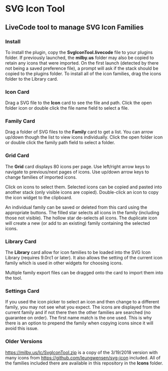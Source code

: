 # SVG Icon Tool

## LiveCode tool to manage SVG Icon Families

### Install

To install the plugin, copy the **SvgIconTool.livecode** file to your plugins
folder.  If previously launched, the **milby.us** folder may also be copied
to retain any icons that were imported.  On the first launch (detected by there
not being a saved preference file), a prompt will ask if the stack should be
copied to the plugins folder.  To install all of the icon families, drag the icons folder to the Library card.

### Icon Card

Drag a SVG file to the **Icon** card to see the file and path.  Click the open
folder icon or double click the file name field to select a file.

### Family Card

Drag a folder of SVG files to the **Family** card to get a list.  You can arrow
up/down though the list to view icons individually.  Click the open folder icon
or double click the family path field to select a folder.

### Grid Card

The **Grid** card displays 80 icons per page.  Use left/right arrow keys to
navigate to previous/next pages of icons.  Use up/down arrow keys to change
families of imported icons.

Click on icons to select them.  Selected icons can be copied and pasted into
another stack (only visible icons are copied).  Double-click an icon to copy the
icon widget to the clipboard.

An individual family can be saved or deleted from this card using the
appropriate buttons.  The filled star selects all icons in the family (including
those not visible).  The hollow star de-selects all icons.  The duplicate icon
will create a new (or add to an existing) family containing the selected icons.

### Library Card

The **Library** card allow for icon families to be loaded into the SVG Icon
Library (requires 9.0rc1 or later).  It also allows the setting of the current
icon family which is used in other widgets for choosing icons.

Multiple family export files can be dragged onto the card to import them into
the tool.

### Settings Card

If you used the icon picker to select an icon and then change to a different
family, you may not see what you expect.  The icons are displayed from the
current family and if not there then the other families are searched (no
guarantee on order).  The first name match is the one used.  This is why there
is an option to prepend the family when copying icons since it will avoid this
issue.

### Older Versions

https://milby.us/lc/SvgIconTool.zip is a copy of the 3/19/2018 version with many
icons from https://github.com/leungwensen/svg-icon included.  All of the
families included there are available in this repository in the **Icons**
folder.